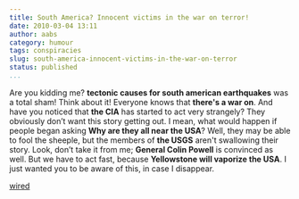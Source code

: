 ```yaml
---
title: South America? Innocent victims in the war on terror!
date: 2010-03-04 13:11
author: aabs
category: humour
tags: conspiracies
slug: south-america-innocent-victims-in-the-war-on-terror
status: published
...
```


Are you kidding me? **tectonic causes for south american earthquakes** was a total sham! Think about it! Everyone knows that **there's a war on**. And have you noticed that **the CIA** has started to act very strangely? They obviously don’t want this story getting out. I mean, what would happen if people began asking **Why are they all near the USA**? Well, they may be able to fool the sheeple, but the members of **the USGS** aren't swallowing their story. Look, don’t take it from me; **General Colin Powell** is convinced as well. But we have to act fast, because **Yellowstone will vaporize the USA**. I just wanted you to be aware of this, in case I disappear.

[wired](http://www.wired.com/magazine/2010/02/pl_print_conspiracy?utm_source=feedburner&utm_medium=feed&utm_campaign=Feed:+wired/index+(Wired:+Index+3+(Top+Stories+2))&utm_content=Google+Reader)
